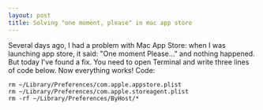 ```yaml
--- 
layout: post
title: Solving "one moment, please" in mac app store
---
```


Several days ago, I had a problem with Mac App Store: when I was launching app store, it said: "One moment Please..." and nothing happened. But today I've found a fix. You need to open Terminal and write three lines of code below. Now everything works!
Code:

    rm ~/Library/Preferences/com.apple.appstore.plist
    rm ~/Library/Preferences/com.apple.storeagent.plist
    rm -rf ~/Library/Preferences/ByHost/*
